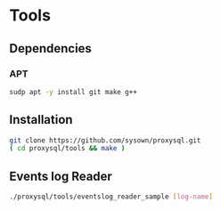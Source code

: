 # Tools

## Dependencies

### APT

```sh
sudp apt -y install git make g++
```

## Installation

```sh
git clone https://github.com/sysown/proxysql.git
( cd proxysql/tools && make )
```

## Events log Reader

```sh
./proxysql/tools/eventslog_reader_sample [log-name]
```

